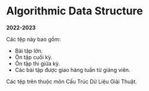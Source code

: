 # Algorithmic Data Structure
**2022-2023**

Các tệp này bao gồm:
- Bài tập lớn. 
- Ôn tập cuối kỳ.
- Ôn tập thi giữa kỳ.
- Các bài tập được giao hàng tuần từ giảng viên.

Các tệp trên thuộc môn Cấu Trúc Dữ Liệu Giải Thuật.
